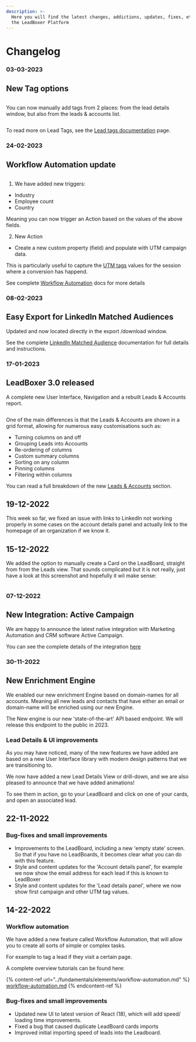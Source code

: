 ```yaml
---
description: >-
  Here you will find the latest changes, addictions, updates, fixes, etc. for
  the LeadBoxer Platform
---
```


# Changelog

### 03-03-2023

## New Tag options

<figure><img src="../.gitbook/assets/LeadBoxer_App (3).png" alt=""><figcaption></figcaption></figure>

You can now manually add tags from 2 places: from the lead details window, but also from the leads & accounts list.

<figure><img src="../.gitbook/assets/LeadBoxer_App (1) (5).png" alt=""><figcaption></figcaption></figure>

To read more on Lead Tags, see the [Lead tags documentation](../fundamentals/elements/lead-tags.md) page.

### 24-02-2023

## Workflow Automation update

<figure><img src="../.gitbook/assets/Screenshot 2023-02-23 at 14.19.27.png" alt=""><figcaption></figcaption></figure>

1. We have added new triggers:&#x20;

* Industry
* Employee count
* Country

Meaning you can now trigger an Action based on the values of the above fields.

2. New Action

* Create a new custom property (field) and populate with UTM campaign data.

This is particularly useful to capture the [UTM tags](../integrations/website/utm-tags-for-google-adwords.md) values for the session where a conversion has happend.&#x20;

See complete [Workflow Automation](../fundamentals/elements/workflow-automation.md) docs for more details



### 08-02-2023

## Easy Export for LinkedIn Matched Audiences

Updated and now located directly in the export /download window.

See the complete [LinkedIn Matched Audience](../fundamentals/elements/import-and-export/linkedin-matched-audiences-export.md) documentation for full details and instructions.



### 17-01-2023

## LeadBoxer 3.0 released&#x20;

A complete new User Interface, Navigation and a rebuilt Leads & Accounts report.

<figure><img src="../.gitbook/assets/LeadBoxer-leads-accounts-clean.png" alt=""><figcaption></figcaption></figure>

One of the main differences is that the Leads & Accounts are shown in a grid format, allowing for numerous easy customisations such as:

* Turning columns on and off
* Grouping Leads into Accounts
* Re-ordering of columns
* Custom summary columns
* Sorting on any column
* Pinning columns
* Filtering within columns

You can read a full breakdown of the new [Leads & Accounts](../fundamentals/projects.md) section.



## 19-12-2022

This week so far, we fixed an issue with links to LinkedIn not working properly in some cases on the account details panel and actually link to the homepage of an organization if we know it.&#x20;

## 15-12-2022

We added the option to manually create a Card on the LeadBoard, straight from from the Leads view. That sounds complicated but it is not really, just have a look at this screenshot and hopefully it wil make sense:

<figure><img src="../.gitbook/assets/LeadBoxer_App (1) (3).png" alt=""><figcaption></figcaption></figure>

### 07-12-2022

## New Integration: Active Campaign

We are happy to announce the latest native integration with Marketing Automation and CRM software Active Campaign.&#x20;

You can see the complete details of the integration [here](../integrations/other/active-campaign.md)



### 30-11-2022

## New Enrichment Engine

We enabled our new enrichment Engine based on domain-names for all accounts. Meaning all new leads and contacts that have either an email or domain-name will be enriched using our new Engine.&#x20;

The New engine is our new 'state-of-the-art' API based endpoint. We will release this endpoint to the public in 2023.

### Lead Details & UI improvements

As you may have noticed, many of the new features we have added are based on a new User Interface library with modern design patterns that we are transitioning to.&#x20;

We now have added a new Lead Details View or drill-down, and we are also pleased to announce that we have added animations!&#x20;

To see them in action, go to your LeadBoard and click on one of your cards, and open an associated lead.&#x20;

##

##

## 22-11-2022

### Bug-fixes and small improvements&#x20;

* Improvements to the LeadBoard, including a new 'empty state' screen. So that if you have no LeadBoards, it becomes clear what you can do with this feature.
* Style and content updates for the 'Account details panel', for example we now show the email address for each lead if this is known to LeadBoxer
* Style and content updates for the 'Lead details panel', where we now show first campaign and other UTM tag values.&#x20;



## 14-22-2022

### Workflow automation

We have added a new feature called Workflow Automation, that will allow you to create all sorts of simple or complex tasks.

For example to tag a lead if they visit a certain page.

A complete overview tutorials can be found here:&#x20;

{% content-ref url="../fundamentals/elements/workflow-automation.md" %}
[workflow-automation.md](../fundamentals/elements/workflow-automation.md)
{% endcontent-ref %}

### Bug-fixes and small improvements

* Updated new UI to latest version of React (18), which will add speed/ loading time improvements.
* Fixed a bug that caused duplicate LeadBoard cards imports
* Improved initial importing speed of leads into the Leadboard.


